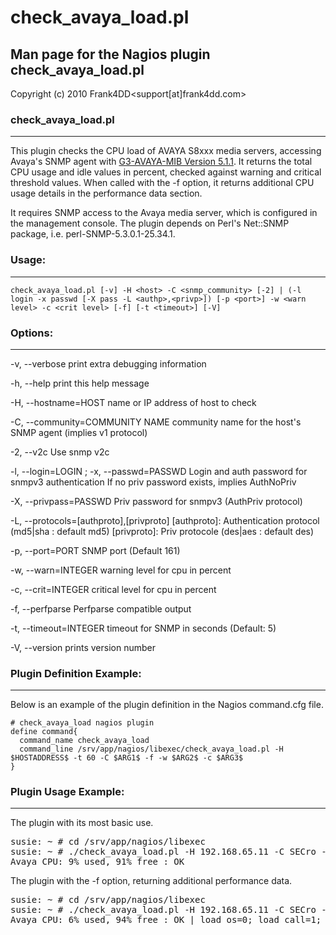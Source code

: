 # check_avaya_load.pl

## Man page for the Nagios plugin check_avaya_load.pl

Copyright (c) 2010 Frank4DD<support[at]frank4dd.com>

### check_avaya_load.pl

* * *

This plugin checks the CPU load of AVAYA S8xxx media servers, accessing Avaya's SNMP agent with [G3-AVAYA-MIB Version 5.1.1](avaya/g3mib.asn1). It returns the total CPU usage and idle values in percent, checked against warning and critical threshold values. When called with the -f option, it returns additional CPU usage details in the performance data section.

It requires SNMP access to the Avaya media server, which is configured in the management console. The plugin depends on Perl's Net::SNMP package, i.e. perl-SNMP-5.3.0.1-25.34.1.

### Usage:

* * *

`check_avaya_load.pl [-v] -H <host> -C <snmp_community> [-2] | (-l login -x passwd [-X pass -L <authp>,<privp>]) [-p <port>] -w <warn level> -c <crit level> [-f] [-t <timeout>] [-V]`

### Options:

* * *

-v, --verbose
      print extra debugging information

-h, --help
      print this help message

-H, --hostname=HOST
      name or IP address of host to check

-C, --community=COMMUNITY NAME
      community name for the host's SNMP agent (implies v1 protocol)

-2, --v2c
      Use snmp v2c

-l, --login=LOGIN ; -x, --passwd=PASSWD
      Login and auth password for snmpv3 authentication
      If no priv password exists, implies AuthNoPriv

-X, --privpass=PASSWD
      Priv password for snmpv3 (AuthPriv protocol)

-L, --protocols=[authproto],[privproto]
      [authproto]: Authentication protocol (md5|sha : default md5)
      [privproto]: Priv protocole (des|aes : default des)

-p, --port=PORT
      SNMP port (Default 161)

-w, --warn=INTEGER
      warning level for cpu in percent

-c, --crit=INTEGER
      critical level for cpu in percent

-f, --perfparse
      Perfparse compatible output

-t, --timeout=INTEGER
      timeout for SNMP in seconds (Default: 5)

-V, --version
      prints version number

### Plugin Definition Example:

* * *

Below is an example of the plugin definition in the Nagios command.cfg file.

```
# check_avaya_load nagios plugin
define command{
  command_name check_avaya_load
  command_line /srv/app/nagios/libexec/check_avaya_load.pl -H $HOSTADDRESS$ -t 60 -C $ARG1$ -f -w $ARG2$ -c $ARG3$
}
```

### Plugin Usage Example:

* * *

The plugin with its most basic use.

<pre class="code">susie: ~ # cd /srv/app/nagios/libexec
susie: ~ # ./check_avaya_load.pl -H 192.168.65.11 -C SECro -w 75 -c 95
Avaya CPU: 9% used, 91% free : OK</pre>

The plugin with the -f option, returning additional performance data.

<pre class="code">susie: ~ # cd /srv/app/nagios/libexec
susie: ~ # ./check_avaya_load.pl -H 192.168.65.11 -C SECro -w 75 -c 95 -f
Avaya CPU: 6% used, 94% free : OK | load_os=0; load_call=1; load_mgt=5; load_idle=94;</pre>
